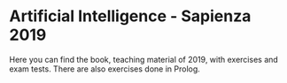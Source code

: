 # Artificial Intelligence - Sapienza 2019

Here you can find the book, teaching material of 2019, with exercises and exam tests.
There are also exercises done in Prolog.
